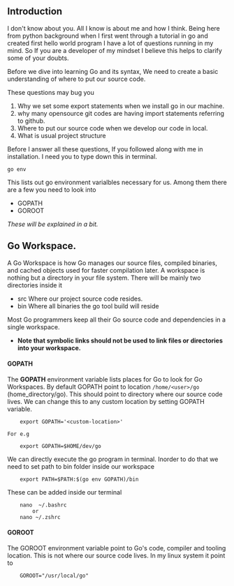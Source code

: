 ## Introduction

I don't know about you. All I know is about me and how I think. Being here from python background when I first went through a tutorial in go and created first hello world program I have a lot of questions running in my mind. So If you are a developer of my mindset I believe this helps to clarify some of your doubts.

Before we dive into learning Go and its syntax, We need to create a basic understanding of where to put our source code.

These questions may bug you 

1. Why we set some export statements when we install go in our machine.
2. why many opensource git codes are having import statements referring to github. 
3. Where to put our source code when we develop our code in local.
4. What is usual project structure

Before I answer all these questions, If you followed along with me in installation. I need you to type down this in terminal.

	go env

This lists out go environment varialbles necessary for us. Among them there are a few you need to look into

* GOPATH
* GOROOT

_These will be explained in a bit._


## Go Workspace. 

A Go Workspace is how Go manages our source files, compiled binaries, and cached objects used for faster compilation later. 
A workspace is nothing but a directory in your file system. There will be mainly two directories inside it

* src 		Where our project source code resides.
* bin 		Where all binaries the go tool build will reside

Most Go programmers keep all their Go source code and dependencies in a single workspace. 
 
 * __Note that symbolic links should not be used to link files or directories into your workspace.__ 

#### GOPATH

The <b>GOPATH</b> environment variable lists places for Go to look for Go Workspaces. By default GOPATH point to location `/home/<user>/go` (home_directory/go). This should point to directory where our source code lives. We can change this to any custom location by setting GOPATH variable.

```
	export GOPATH='<custom-location>'

For e.g

	export GOPATH=$HOME/dev/go

```
We can directly execute the go program in terminal. Inorder to do that we need to set path to bin folder inside our workspace 

```
	export PATH=$PATH:$(go env GOPATH)/bin
```

These can be added inside our terminal

```
	nano  ~/.bashrc
		or
	nano ~/.zshrc
```

#### GOROOT

The GOROOT environment variable point to Go's code, compiler and tooling location. This is not where our source code lives. In my linux system it point to 

```
	GOROOT="/usr/local/go"
```




